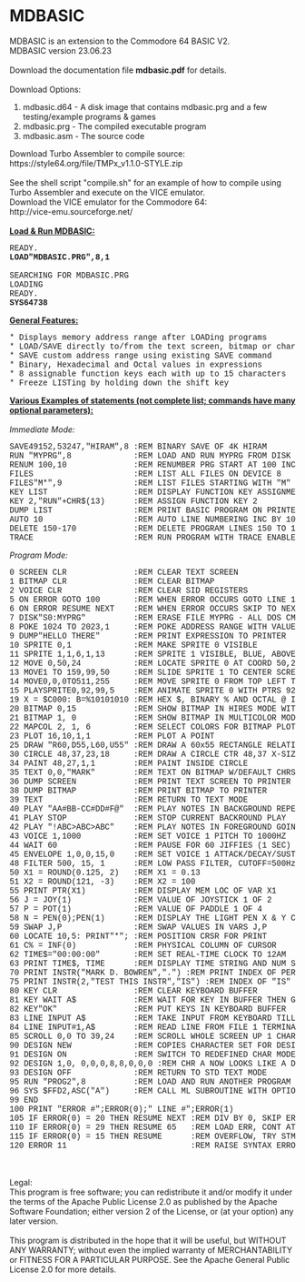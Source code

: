 # MDBASIC
MDBASIC is an extension to the Commodore 64 BASIC V2.<br>
MDBASIC version 23.06.23<br>
<br>
Download the documentation file <b>mdbasic.pdf</b> for details.<br>
<br>
Download Options:<br>
<ol>
<li>mdbasic.d64 - A disk image that contains mdbasic.prg and a few testing/example programs & games</li>
<li>mdbasic.prg - The compiled executable program</li>
<li>mdbasic.asm - The source code</li>
</ol>
Download Turbo Assembler to compile source:<br>
https://style64.org/file/TMPx_v1.1.0-STYLE.zip<br>
<br>
See the shell script "compile.sh" for an example of how to compile using Turbo Assembler and execute on the VICE emulator.
<br>
Download the VICE emulator for the Commodore 64:<br>
http://vice-emu.sourceforge.net/<br>
<br>
<u><b>Load & Run MDBASIC:</b></u><br>
<pre style="font-family:'Courier New'">
READY.
<b>LOAD"MDBASIC.PRG",8,1</b>
&nbsp;
SEARCHING FOR MDBASIC.PRG
LOADING
READY.
<b>SYS64738</b>
</pre>
<u><b>General Features:</b></u><br>
<pre style="font-family:'Courier New'">
* Displays memory address range after LOADing programs
* LOAD/SAVE directly to/from the text screen, bitmap or character definition memory
* SAVE custom address range using existing SAVE command
* Binary, Hexadecimal and Octal values in expressions
* 8 assignable function keys each with up to 15 characters
* Freeze LISTing by holding down the shift key
</pre>
<u><b>Various Examples of statements (not complete list; commands have many optional parameters):</b></u><br>
<br>
<i>Immediate Mode:</i><br>
<pre style="font-family:'Courier New'">
SAVE49152,53247,"HIRAM",8 :REM BINARY SAVE OF 4K HIRAM
RUN "MYPRG",8             :REM LOAD AND RUN MYPRG FROM DISK
RENUM 100,10              :REM RENUMBER PRG START AT 100 INC BY 10
FILES                     :REM LIST ALL FILES ON DEVICE 8
FILES"M*",9               :REM LIST FILES STARTING WITH "M" ON DEVICE 9
KEY LIST                  :REM DISPLAY FUNCTION KEY ASSIGNMENTS
KEY 2,"RUN"+CHR$(13)      :REM ASSIGN FUNCTION KEY 2
DUMP LIST                 :REM PRINT BASIC PROGRAM ON PRINTER
AUTO 10                   :REM AUTO LINE NUMBERING INC BY 10
DELETE 150-170            :REM DELETE PROGRAM LINES 150 TO 170 INCLUSIVELY
TRACE                     :REM RUN PROGRAM WITH TRACE ENABLED
</pre>
<i>Program Mode:</i><br>
<pre style="font-family:'Courier New'">
0 SCREEN CLR              :REM CLEAR TEXT SCREEN
1 BITMAP CLR              :REM CLEAR BITMAP
2 VOICE CLR               :REM CLEAR SID REGISTERS
5 ON ERROR GOTO 100       :REM WHEN ERROR OCCURS GOTO LINE 100
6 ON ERROR RESUME NEXT    :REM WHEN ERROR OCCURS SKIP TO NEXT STATEMENT
7 DISK"S0:MYPRG"          :REM ERASE FILE MYPRG - ALL DOS CMD SUPPORTED
8 POKE 1024 TO 2023,1     :REM POKE ADDRESS RANGE WITH VALUE 1
9 DUMP"HELLO THERE"       :REM PRINT EXPRESSION TO PRINTER
10 SPRITE 0,1             :REM MAKE SPRITE 0 VISIBLE
11 SPRITE 1,1,6,1,13      :REM SPRITE 1 VISIBLE, BLUE, ABOVE FOREGND, DTPTR 13
12 MOVE 0,50,24           :REM LOCATE SPRITE 0 AT COORD 50,24
13 MOVE1 TO 159,99,50     :REM SLIDE SPRITE 1 TO CENTER SCREEN AT SPEED 50
14 MOVE0,0,0TO511,255     :REM MOVE SPRITE 0 FROM TOP LEFT TO BOTTOM RIGHT, FAST 
15 PLAYSPRITE0,92,99,5    :REM ANIMATE SPRITE 0 WITH PTRS 92 TO 99 WITH 5 JIFFIES BETWEEN FRAMES
19 X = $C000: B=%10101010 :REM HEX $, BINARY % AND OCTAL @ IN EXPRESSIONS
20 BITMAP 0,15            :REM SHOW BITMAP IN HIRES MODE WITH LIGHT GRAY BKGD
21 BITMAP 1, 0            :REM SHOW BITMAP IN MULTICOLOR MODE WITH BLACK BKGD
22 MAPCOL 2, 1, 6         :REM SELECT COLORS FOR BITMAP PLOTING
23 PLOT 16,10,1,1         :REM PLOT A POINT
25 DRAW "R60,D55,L60,U55" :REM DRAW A 60x55 RECTANGLE RELATIVE TO LAST PLOTTED POINT
30 CIRCLE 48,37,23,18     :REM DRAW A CIRCLE CTR 48,37 X-SIZE 23, Y-SIZE 18
34 PAINT 48,27,1,1        :REM PAINT INSIDE CIRCLE
35 TEXT 0,0,"MARK"        :REM TEXT ON BITMAP W/DEFAULT CHRSET & SIZING
36 DUMP SCREEN            :REM PRINT TEXT SCREEN TO PRINTER
38 DUMP BITMAP            :REM PRINT BITMAP TO PRINTER
39 TEXT                   :REM RETURN TO TEXT MODE
40 PLAY "AA#BB-CC#DD#F@"  :REM PLAY NOTES IN BACKGROUND REPEATEDLY
41 PLAY STOP              :REM STOP CURRENT BACKROUND PLAY
42 PLAY "!ABC>ABC>ABC"    :REM PLAY NOTES IN FOREGROUND GOING UP IN OCTAVE
43 VOICE 1,1000           :REM SET VOICE 1 PITCH TO 1000HZ
44 WAIT 60                :REM PAUSE FOR 60 JIFFIES (1 SEC)
45 ENVELOPE 1,0,0,15,0    :REM SET VOICE 1 ATTACK/DECAY/SUSTAIN/RELEASE
48 FILTER 500, 15, 1      :REM LOW PASS FILTER, CUTOFF=500Hz
50 X1 = ROUND(0.125, 2)   :REM X1 = 0.13
51 X2 = ROUND(121, -3)    :REM X2 = 100
55 PRINT PTR(X1)          :REM DISPLAY MEM LOC OF VAR X1
56 J = JOY(1)             :REM VALUE OF JOYSTICK 1 OF 2
57 P = POT(1)             :REM VALUE OF PADDLE 1 OF 4
58 N = PEN(0);PEN(1)      :REM DISPLAY THE LIGHT PEN X & Y COORDINATES
59 SWAP J,P               :REM SWAP VALUES IN VARS J,P
60 LOCATE 10,5: PRINT"*"; :REM POSITION CRSR FOR PRINT
61 C% = INF(0)            :REM PHYSICAL COLUMN OF CURSOR
62 TIME$="00:00:00"       :REM SET REAL-TIME CLOCK TO 12AM
63 PRINT TIME$, TIME      :REM DISPLAY TIME STRING AND NUM SECONDS SINCE MIDNIGHT
70 PRINT INSTR("MARK D. BOWREN",".") :REM PRINT INDEX OF PERIOD IN STR
75 PRINT INSTR(2,"TEST THIS INSTR","IS") :REM INDEX OF "IS" START AT IDX 2 
80 KEY CLR                :REM CLEAR KEYBOARD BUFFER
81 KEY WAIT A$            :REM WAIT FOR KEY IN BUFFER THEN GET INTO A$
82 KEY"OK"                :REM PUT KEYS IN KEYBOARD BUFFER
83 LINE INPUT A$          :REM TAKE INPUT FROM KEYBOARD TILL ENTER KEY PRESSED
84 LINE INPUT#1,A$        :REM READ LINE FROM FILE 1 TERMINATED BY CR
85 SCROLL 0,0 TO 39,24    :REM SCROLL WHOLE SCREEN UP 1 CHAR, NO WRAPPING (DEFAULTS)
90 DESIGN NEW             :REM COPIES CHARACTER SET FOR DESIGN MODE
91 DESIGN ON              :REM SWITCH TO REDEFINED CHAR MODE ON
92 DESIGN 1,0, 0,0,0,8,8,0,0,0 :REM CHR A NOW LOOKS LIKE A DOT
93 DESIGN OFF             :REM RETURN TO STD TEXT MODE
95 RUN "PROG2",8          :REM LOAD AND RUN ANOTHER PROGRAM
96 SYS $FFD2,ASC("A")     :REM CALL ML SUBROUTINE WITH OPTIONAL A,X,Y,P REGISTER VALUES
99 END
100 PRINT "ERROR #";ERROR(0);" LINE #";ERROR(1)
105 IF ERROR(0) = 20 THEN RESUME NEXT :REM DIV BY 0, SKIP ERRORED STMT
110 IF ERROR(0) = 29 THEN RESUME 65   :REM LOAD ERR, CONT AT LINE 65
115 IF ERROR(0) = 15 THEN RESUME      :REM OVERFLOW, TRY STMT AGAIN
120 ERROR 11                          :REM RAISE SYNTAX ERROR
</pre>
<br>
<br>
<div>Legal:</div>
<div>
This program is free software; you can redistribute it and/or
modify it under the terms of the Apache Public License 2.0 as
published by the Apache Software Foundation; either version 2
of the License, or (at your option) any later version.<br>
<br>
This program is distributed in the hope that it will be useful,
but WITHOUT ANY WARRANTY; without even the implied warranty of
MERCHANTABILITY or FITNESS FOR A PARTICULAR PURPOSE.  See the
Apache General Public License 2.0 for more details.
</div>
